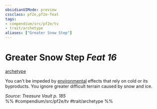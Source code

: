 ```yaml
---
obsidianUIMode: preview
cssclass: pf2e,pf2e-feat
tags:
- compendium/src/pf2e/tv
- trait/archetype
aliases: ["Greater Snow Step"]
---
```

# Greater Snow Step  *Feat 16*  
[archetype](archetype.md "Archetype Feat Trait")  


You can't be impeded by [environmental](environmental.md "Environmental Hazard Trait") effects that rely on cold or its byproducts. You ignore greater difficult terrain caused by snow and ice.

*Source: Treasure Vault p. 185*  
%% #compendium/src/pf2e/tv #trait/archetype %%
